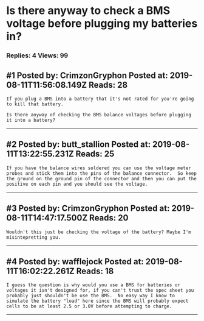 # Is there anyway to check a BMS voltage before plugging my batteries in?

### Replies: 4 Views: 99

## \#1 Posted by: CrimzonGryphon Posted at: 2019-08-11T11:56:08.149Z Reads: 28

```
If you plug a BMS into a battery that it's not rated for you're going to kill that battery.

Is there anyway of checking the BMS balance voltages before plugging it into a battery?
```

---
## \#2 Posted by: butt_stallion Posted at: 2019-08-11T13:22:55.231Z Reads: 25

```
If you have the balance wires soldered you can use the voltage meter probes and stick them into the pins of the balance connector.  So keep the ground on the ground pin of the connector and then you can put the positive on each pin and you should see the voltage.
```

---
## \#3 Posted by: CrimzonGryphon Posted at: 2019-08-11T14:47:17.500Z Reads: 20

```
Wouldn't this just be checking the voltage of the battery? Maybe I'm misintepretting you.
```

---
## \#4 Posted by: wafflejock Posted at: 2019-08-11T16:02:22.261Z Reads: 18

```
I guess the question is why would you use a BMS for batteries or voltages it isn't designed for, if you can't trust the spec sheet you probably just shouldn't be use the BMS.  No easy way I know to simulate the battery "load" here since the BMS will probably expect cells to be at least 2.5 or 3.0V before attempting to charge.
```

---
